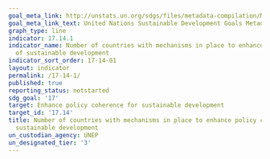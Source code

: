 ```yaml
---
goal_meta_link: http://unstats.un.org/sdgs/files/metadata-compilation/Metadata-Goal-17.pdf
goal_meta_link_text: United Nations Sustainable Development Goals Metadata (pdf 468kB)
graph_type: line
indicator: 17.14.1
indicator_name: Number of countries with mechanisms in place to enhance policy coherence
  of sustainable development
indicator_sort_order: 17-14-01
layout: indicator
permalink: /17-14-1/
published: true
reporting_status: notstarted
sdg_goal: '17'
target: Enhance policy coherence for sustainable development
target_id: '17.14'
title: Number of countries with mechanisms in place to enhance policy coherence of
  sustainable development
un_custodian_agency: UNEP
un_designated_tier: '3'
---
```

